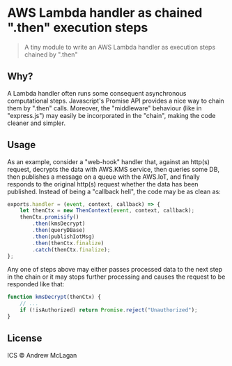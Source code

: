 # AWS Lambda handler as chained ".then" execution steps
> A tiny module to write an AWS Lambda handler as execution steps chained by ".then"

## Why?
A Lambda handler often runs some consequent asynchronous computational steps.
Javascript's Promise API provides a nice way to chain them by ".then" calls.
Moreover, the "middleware" behaviour (like in "express.js") may easily be incorporated in the "chain", making the code cleaner and simpler.

## Usage
As an example, consider a "web-hook" handler that, against an http(s) request, decrypts the data with AWS.KMS service, then queries some DB, then publishes a message on a queue with the AWS.IoT, and finally responds to the original http(s) request whether the data has been published.
Instead of being a "callback hell", the code may be as clean as:

```javascript
exports.handler = (event, context, callback) => {
    let thenCtx = new ThenContext(event, context, callback);
    thenCtx.promisify()
        .then(kmsDecrypt)
        .then(queryDBase)
        .then(publishIotMsg)
        .then(thenCtx.finalize)
        .catch(thenCtx.finalize);
};
```

Any one of steps above may either passes processed data to the next step in the chain or it may stops further processing and causes the request to be responded like that:
```javascript
function kmsDecrypt(thenCtx) {
    // ...
    if (!isAuthorized) return Promise.reject("Unauthorized");
}
```
## License

ICS © Andrew McLagan
